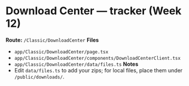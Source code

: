 # Download Center — tracker (Week 12)
**Route:** `/Classic/DownloadCenter`
**Files**
- `app/Classic/DownloadCenter/page.tsx`
- `app/Classic/DownloadCenter/components/DownloadCenterClient.tsx`
- `app/Classic/DownloadCenter/data/files.ts`
**Notes**
- Edit `data/files.ts` to add your zips; for local files, place them under `/public/downloads/`.
